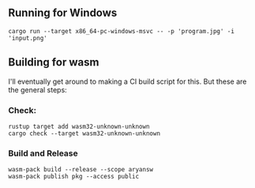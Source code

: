 ## Running for Windows

```
cargo run --target x86_64-pc-windows-msvc -- -p 'program.jpg' -i 'input.png'
```

## Building for wasm

I'll eventually get around to making a CI build script for this. But these are the general steps:

### Check:

```
rustup target add wasm32-unknown-unknown
cargo check --target wasm32-unknown-unknown
```

### Build and Release

```
wasm-pack build --release --scope aryansw
wasm-pack publish pkg --access public
```
